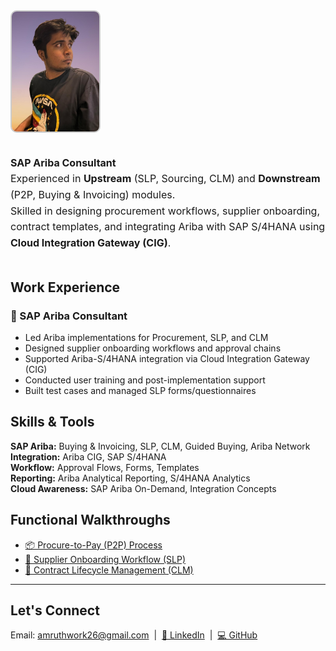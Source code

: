<div style="display: flex; align-items: flex-start; gap: 20px; flex-wrap: wrap;">

<img src="./Amruth pfp.jpg" alt="Amruth Acharya" width="140" style="border-radius: 10px; border: 2px solid #ccc;" />

<p style="font-size: 16px; line-height: 1.6; max-width: 600px;">
  <strong>SAP Ariba Consultant</strong><br>
  Experienced in <strong>Upstream</strong> (SLP, Sourcing, CLM) and <strong>Downstream</strong> (P2P, Buying & Invoicing) modules.<br>
  Skilled in designing procurement workflows, supplier onboarding, contract templates, and integrating Ariba with SAP S/4HANA using <strong>Cloud Integration Gateway (CIG)</strong>.
</p>

</div>


##   Work Experience

### 🔹 SAP Ariba Consultant 
- Led Ariba implementations for Procurement, SLP, and CLM  
- Designed supplier onboarding workflows and approval chains  
- Supported Ariba-S/4HANA integration via Cloud Integration Gateway (CIG)  
- Conducted user training and post-implementation support  
- Built test cases and managed SLP forms/questionnaires


##  Skills & Tools

**SAP Ariba:** Buying & Invoicing, SLP, CLM, Guided Buying, Ariba Network  
**Integration:** Ariba CIG, SAP S/4HANA  
**Workflow:** Approval Flows, Forms, Templates  
**Reporting:** Ariba Analytical Reporting, S/4HANA Analytics  
**Cloud Awareness:** SAP Ariba On-Demand, Integration Concepts


##  Functional Walkthroughs

- [📦 Procure-to-Pay (P2P) Process](./P2P_Process.md)
- [🧾 Supplier Onboarding Workflow (SLP)](./SLP_Onboarding_Workflow.md)
- [📄 Contract Lifecycle Management (CLM)](./CLM_Contract_Stages.md)

---

##  Let's Connect
Email: [amruthwork26@gmail.com](mailto:amruthwork26@gmail.com) &nbsp;|&nbsp; 
[🔗 LinkedIn](https://www.linkedin.com/in/amruth-acharya) &nbsp;|&nbsp; 
[💻 GitHub](https://github.com/amruthw)


<!-- Rebuild trigger -->
